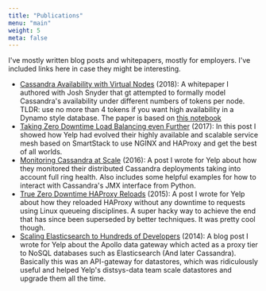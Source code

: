 ```yaml
---
title: "Publications"
menu: "main"
weight: 5
meta: false
---
```


I've mostly written blog posts and whitepapers, mostly for employers. I've
included links here in case they might be interesting.

* [Cassandra Availability with Virtual Nodes](/pdf/cassandra-availability-virtual.pdf)
  (2018): A whitepaper I authored with Josh Snyder that gt attempted to formally model
  Cassandra's availability under different numbers of tokens per node. TLDR:
  use no more than 4 tokens if you want high availability in a Dynamo style
  database. The paper is based on [this
  notebook](https://github.com/jolynch/python_performance_toolkit/blob/master/notebooks/cassandra_availability/cassandra_availability.ipynb)
* [Taking Zero Downtime Load Balancing even Further](https://engineeringblog.yelp.com/2017/05/taking-zero-downtime-load-balancing-even-further.html) (2017): In this post I showed how Yelp had
  evolved their highly available and scalable service mesh based on SmartStack
  to use NGINX and HAProxy and get the best of all worlds.
* [Monitoring Cassandra at
  Scale](https://engineeringblog.yelp.com/2016/06/monitoring-cassandra-at-scale.html)
  (2016): A post I wrote for Yelp about how they monitored their distributed
  Cassandra deployments taking into account full ring health. Also includes
  some helpful examples for how to interact with Cassandra's JMX interface from
  Python.
* [True Zero Downtime HAProxy
  Reloads](https://engineeringblog.yelp.com/2015/04/true-zero-downtime-haproxy-reloads.html)
  (2015): A post I wrote for Yelp about how they reloaded HAProxy without any
  downtime to requests using Linux queueing disciplines. A super hacky way to
  achieve the end that has since been superseded by better techniques. It was
  pretty cool though.
* [Scaling Elasticsearch to Hundreds of Developers](https://engineeringblog.yelp.com/2014/11/scaling-elasticsearch-to-hundreds-of-developers.html)
  (2014): A blog post I wrote for Yelp about the Apollo data gateway which
  acted as a proxy tier to NoSQL databases such as Elasticsearch (And later
  Cassandra). Basically this was an API-gateway for datastores, which was
  ridiculously useful and helped Yelp's distsys-data team scale datastores and
  upgrade them all the time.
